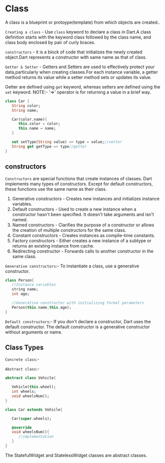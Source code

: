 # Class

A class is a blueprint or protoype(template) from which objects are created..

`Creating a class` - Use `class` keyword to declare a class in Dart.A class definition starts with the keyword class followed by the class name, and class body enclosed by pair of curly braces.

`constructors` - it is a block of code that initializes the newly created object.Dart represents a constructor with same name as that of class.

`Getter & Setter` - Getters and Setters are used to effectively protect your data,particularly when creating classes.For each instance variable, a getter method returns its value while a setter method sets or updates its value.

Getter are defined using `get` keyword, whereas setters are defined using the `set` keyword.
NOTE:- '=>' operator is for returning a value in a brief way.

```dart
class Car {
   String color;
   String name;

   Car(color,name){
      this.color = color;
      this.name = name;
   }

   set setType(String value) => type = value;//setter
   String get getType => type//getter
}
```

## constructors

`Constructors` are special functions that create instances of classes.
Dart implements many types of constructors. Except for default constructors, these functions use the same name as their class.

1. Generative constructors - Creates new instances and initializes instance variables.
2. Default constructors - Used to create a new instance when a constructor hasn't been specified. It doesn't take arguments and isn't named.
3. Named constructors - Clarifies the purpose of a constructor or allows the creation of multiple constructors for the same class.
4. Constant constructors - Creates instances as compile-time constants.
5. Factory constructors - Either creates a new instance of a subtype or returns an existing instance from cache.
6. Redirecting constructor - Forwards calls to another constructor in the same class.

`Generative constructors`:- To instantiate a class, use a generative constructor.

```dart
class Person{
   //Instance variables
   string name;
   int age;

   //Generative constructor with initializing formal parameters
   Person(this.name,this.age);
}
```

`Default constructors`:- If you don't declare a constructor, Dart uses the default constructor. The default constructor is a generative constructor without arguments or name.

## Class Types

`Concrete class`:-

`Abstract class`:-

```dart
abstract class Vehicle{

   Vehicle(this.wheel);
   int wheels;
   void wheelsNum();
}

class Car extends Vehicle{

   Car(super.wheels);

   @override
   void wheelsNum(){
      //implementation
   }
}
```

The StatefulWidget and StatelessWidget classes are abstract classes.
